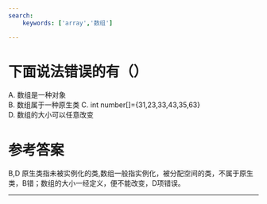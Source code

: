 ```yaml
---
search:
    keywords: ['array','数组']

---
```



# 下面说法错误的有（）

A. 数组是一种对象  
B. 数组属于一种原生类 
C. int number[]={31,23,33,43,35,63}  
D. 数组的大小可以任意改变

# 参考答案

B,D
原生类指未被实例化的类,数组一般指实例化，被分配空间的类，不属于原生类，B错；数组的大小一经定义，便不能改变，D项错误。


---
